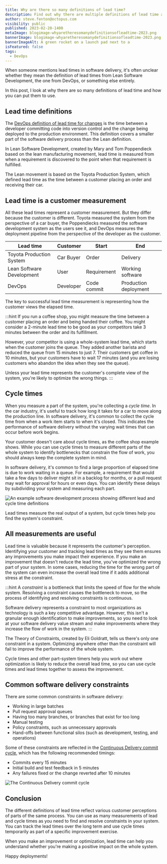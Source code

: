 ```yaml
---
title: Why are there so many definitions of lead time?
description: Find out why there are multiple definitions of lead time and how you can use them to improve software delivery.
author: steve.fenton@octopus.com
visibility: public
published: 2023-02-20-1400
metaImage: blogimage-whyaretheresomanydefinitionsofleadtime-2023.png
bannerImage: blogimage-whyaretheresomanydefinitionsofleadtime-2023.png
bannerImageAlt: A green rocket on a launch pad next to a 
isFeatured: false
tags: 
  - DevOps
---
```


When someone mentions lead times in software delivery, it's often unclear whether they mean the definition of lead times from Lean Software Development, the one from DevOps, or something else entirely. 

In this post, I look at why there are so many definitions of lead time and how you can put them to use.

## Lead time definitions

The [DevOps definition of lead time for changes](https://octopus.com/devops/metrics/) is the time between a developer committing code into version control and the change being deployed to the production environment. This definition covers a smaller part of the software delivery process than the Lean definition.

In Lean Software Development, created by Mary and Tom Poppendieck based on the lean manufacturing movement, lead time is measured from when a requirement is discovered to the point when that requirement is fulfilled.

The Lean movement is based on the Toyota Production System, which defined lead time as the time between a customer placing an order and receiving their car.

## Lead time is a customer measurement

All these lead times represent a customer measurement. But they differ because the customer is different. Toyota measured the system from the perspective of a car buyer, the Poppendiecks measured the software development system as the users see it, and DevOps measures the deployment pipeline from the perspective of the developer as the customer.

| Lead time                 | Customer  | Start       | End                   |
|---------------------------|-----------|-------------|-----------------------|
| Toyota Production System  | Car Buyer | Order       | Delivery              |
| Lean Software Development | User      | Requirement | Working software      |
| DevOps                    | Developer | Code commit | Production deployment |

The key to successful lead time measurement is representing how the customer views the elapsed time.

:::hint
If you run a coffee shop, you might measure the time between a customer placing an order and being handed their coffee. You might consider a 2-minute lead time to be good as your competitors take 3 minutes between the order and its fulfillment.

However, your competitor is using a whole-system lead time, which starts when the customer joins the queue. They added another barista and reduced the queue from 15 minutes to just 7. Their customers get coffee in 10 minutes, but your customers have to wait 17 minutes (and you are losing customers who abandon the idea when they see the queue).

Unless your lead time represents the customer's complete view of the system, you're likely to optimize the wrong things.
:::

## Cycle times

When you measure a part of the system, you're collecting a *cycle time*. In the car industry, it's useful to track how long it takes for a car to move along the production line. In software delivery, it's common to collect the cycle time from when a work item starts to when it's closed. This indicates the performance of software delivery without the varying wait times that can occur before work begins.

Your customer doesn't care about cycle times, as the coffee shop example shows. While you can use cycle times to measure different parts of the whole system to identify bottlenecks that constrain the flow of work, you should always keep the complete system in mind.

In software delivery, it's common to find a large proportion of elapsed time is due to work waiting in a queue. For example, a requirement that would take a few days to deliver might sit in a backlog for months, or a pull request may wait for approval for hours or even days. You can identify these delays by subdividing your system and measuring each part.

![An example software development process showing different lead and cycle time definitions](lead-and-cycle-times.png)

Lead times measure the real output of a system, but cycle times help you find the system's constraint.

## All measurements are useful

Lead time is valuable because it represents the customer's perception. Identifying your customer and tracking lead times as they see them ensures any improvements you make impact their experience. If you make an improvement that doesn't reduce the lead time, you've optimized the wrong part of your system. In some cases, reducing the time for the wrong part of the system can even increase the overall lead time if it adds additional stress at the constraint.

:::hint
A _constraint_ is a bottleneck that limits the speed of flow for the whole system. Resolving a constraint causes the bottleneck to move, so the process of identifying and resolving constraints is continuous.

Software delivery represents a constraint to most organizations as technology is such a key competitive advantage. However, this isn't a granular enough identification to make improvements, so you need to look at your software delivery value stream and make improvements where they increase the flow of work in the system.
:::

The Theory of Constraints, created by Eli Goldratt, tells us there's only one constraint in a system. Optimizing anywhere other than the constraint will fail to improve the performance of the whole system.

Cycle times and other part-system timers help you work out where optimization is likely to reduce the overall lead time, so you can use cycle times and lead times together to assess the improvement.

## Common software delivery constraints

There are some common constraints in software delivery:

- Working in large batches
- Pull request approval queues
- Having too many branches, or branches that exist for too long
- Manual testing
- Policy constraints, such as unnecessary approvals
- Hand-offs between functional silos (such as development, testing, and operations)

Some of these constraints are reflected in the [Continuous Delivery commit cycle](https://octopus.com/devops/continuous-delivery/how-to-start-using-continuous-delivery/#key-practice-continuous-integration), which has the following recommended timings:

- Commits every 15 minutes
- Initial build and test feedback in 5 minutes
- Any failures fixed or the change reverted after 10 minutes

![The Continuous Delivery commit cycle](commit-cycle.png)

## Conclusion

The different definitions of lead time reflect various customer perceptions of parts of the same process. You can use as many measurements of lead and cycle times as you need to find and resolve constraints in your system. You can track the lead times over the long term and use cycle times temporarily as part of a specific improvement exercise.

When you make an improvement or optimization, lead time can help you understand whether you're making a positive impact on the whole system.

Happy deployments!